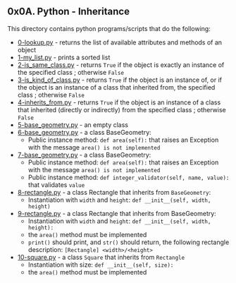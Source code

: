 ## 0x0A. Python - Inheritance
This directory contains python programs/scripts that do the following:
- [0-lookup.py](0-lookup.py) - returns the list of available attributes and methods of an object
- [1-my_list.py](1-my_list.py) - prints a sorted list
- [2-is_same_class.py](2-is_same_class.py) - returns `True` if the object is exactly an instance of the specified class ; otherwise `False`
- [3-is_kind_of_class.py](3-is_kind_of_class.py) - returns `True` if the object is an instance of, or if the object is an instance of a class that inherited from, the specified class ; otherwise `False`
- [4-inherits_from.py](4-inherits_from.py) - returns `True` if the object is an instance of a class that inherited (directly or indirectly) from the specified class ; otherwise `False`
- [5-base_geometry.py](5-base_geometry.py) - an empty class
- [6-base_geometry.py](6-base_geometry.py) - a class BaseGeometry:
	- Public instance method: `def area(self):` that raises an Exception with the message `area() is not implemented`
- [7-base_geometry.py](7-base_geometry.py) - a class BaseGeometry:
	- Public instance method: `def area(self):` that raises an Exception with the message `area() is not implemented`
	- Public instance method: `def integer_validator(self, name, value):` that validates `value`
- [8-rectangle.py](8-rectangle.py) - a class Rectangle that inherits from `BaseGeometry`:
	- Instantiation with `width` and `height`: `def __init__(self, width, height)`
- [9-rectangle.py](9-rectangle.py) - a class Rectangle that inherits from BaseGeometry:
	- Instantiation with `width` and `height`: `def __init__(self, width, height):`
	- the `area()` method must be implemented
	- `print()` should print, and `str()` should return, the following rectangle description: `[Rectangle] <width>/<height>`
- [10-square.py](10-square.py) -  a class `Square` that inherits from `Rectangle`
	- Instantiation with size: `def __init__(self, size):`
	- the `area()` method must be implemented
